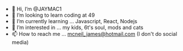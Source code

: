 - 👋 Hi, I’m @JAYMAC1
- 👀  I’m looking to learn coding at 49
- 🌱 I’m currently learning ... Javascript, React, Nodejs
- 💞️ I’m interested in ... my kids, 6t's soul, mods and cats
- 📫 How to reach me ... mcneil_james@hotmail.com (I don't do social media)

<!---
JAYMAC1/JAYMAC1 is a ✨ special ✨ repository because its `README.md` (this file) appears on your GitHub profile.
You can click the Preview link to take a look at your changes.
--->
